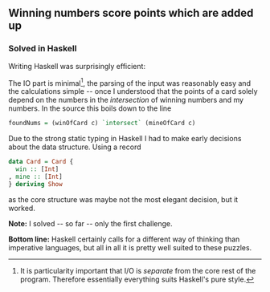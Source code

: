 ## Winning numbers score points which are added up

### Solved in Haskell

Writing Haskell was surprisingly efficient: 

The IO part is minimal[^1], the parsing of the input was reasonably easy and the calculations simple -- once I understood that the points of a card  solely depend on the numbers in the _intersection_ of winning numbers and my numbers. In the source this boils down to the line

```haskell
foundNums = (winOfCard c) `intersect` (mineOfCard c)
```

  [^1]: It is particularity important that I/O is _separate_ from the core rest of the program. Therefore  essentially everything suits Haskell's pure style.

 Due to the strong static typing in Haskell I had to make early decisions about the data structure. Using a record 

```Haskell
data Card = Card {
  win :: [Int]
, mine :: [Int]
} deriving Show
```

as the core structure was maybe not the most elegant decision, but it worked.

**Note:** I solved -- so far -- only the first challenge.


**Bottom line:** Haskell certainly calls for a different way of thinking than imperative languages, but all in all it is pretty well suited to these puzzles.
